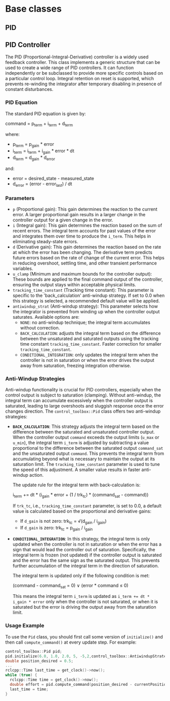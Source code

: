# Base classes


## PID


## PID Controller

The PID (Proportional-Integral-Derivative) controller is a widely used feedback controller. This class implements a generic structure that can be used to create a wide range of PID controllers. It can function independently or be subclassed to provide more specific controls based on a particular control loop. Integral retention on reset is supported, which prevents re-winding the integrator after temporary disabling in presence of constant disturbances.

### PID Equation

The standard PID equation is given by:

command = p<sub>term</sub> + i<sub>term</sub> + d<sub>term</sub>

where:
* p<sub>term</sub> = p<sub>gain</sub> * error
* i<sub>term</sub> = i<sub>term</sub> + i<sub>gain</sub> * error * dt
* d<sub>term</sub> = d<sub>gain</sub> * d<sub>error</sub>

and:
* error = desired_state - measured_state
* d<sub>error</sub> = (error - error<sub>last</sub>) / dt

### Parameters

*   `p` (Proportional gain): This gain determines the reaction to the current error. A larger proportional gain results in a larger change in the controller output for a given change in the error.
*   `i` (Integral gain): This gain determines the reaction based on the sum of recent errors. The integral term accounts for past values of the error and integrates them over time to produce the `i_term`. This helps in eliminating steady-state errors.
*   `d` (Derivative gain): This gain determines the reaction based on the rate at which the error has been changing. The derivative term predicts future errors based on the rate of change of the current error. This helps in reducing overshoot, settling time, and other transient performance variables.
*   `u_clamp` (Minimum and maximum bounds for the controller output): These bounds are applied to the final command output of the controller, ensuring the output stays within acceptable physical limits.
*   `tracking_time_constant` (Tracking time constant): This parameter is specific to the 'back_calculation' anti-windup strategy. If set to 0.0 when this strategy is selected, a recommended default value will be applied.
*   `antiwindup_strat` (Anti-windup strategy): This parameter selects how the integrator is prevented from winding up when the controller output saturates. Available options are:
    *   `NONE`: no anti-windup technique; the integral term accumulates without correction.
    *   `BACK_CALCULATION`: adjusts the integral term based on the difference between the unsaturated and saturated outputs using the tracking time constant `tracking_time_constant`. Faster correction for smaller `tracking_time_constant`.
    *   `CONDITIONAL_INTEGRATION`: only updates the integral term when the controller is not in saturation or when the error drives the output away from saturation, freezing integration otherwise.

### Anti-Windup Strategies

Anti-windup functionality is crucial for PID controllers, especially when the control output is subject to saturation (clamping). Without anti-windup, the integral term can accumulate excessively when the controller output is saturated, leading to large overshoots and sluggish response once the error changes direction. The `control_toolbox::Pid` class offers two anti-windup strategies:

*   **`BACK_CALCULATION`**: This strategy adjusts the integral term based on the difference between the saturated and unsaturated controller output. When the controller output `command` exceeds the output limits (`u_max` or `u_min`), the integral term `i_term` is adjusted by subtracting a value proportional to the difference between the saturated output `command_sat` and the unsaturated output `command`. This prevents the integral term from accumulating beyond what is necessary to maintain the output at its saturation limit. The `tracking_time_constant` parameter is used to tune the speed of this adjustment. A smaller value results in faster anti-windup action.

    The update rule for the integral term with back-calculation is:

    i<sub>term</sub> += dt * (i<sub>gain</sub> * error + (1 / trk<sub>tc</sub>) * (command<sub>sat</sub> - command))

    If `trk_tc`, i.e., `tracking_time_constant` parameter, is set to 0.0, a default value is calculated based on the proportional and derivative gains:
    *   If `d_gain` is not zero: trk<sub>tc</sub> = &radic;(d<sub>gain</sub> / i<sub>gain</sub>)
    *   If `d_gain` is zero: trk<sub>tc</sub> = p<sub>gain</sub> / i<sub>gain</sub>

*   **`CONDITIONAL_INTEGRATION`**: In this strategy, the integral term is only updated when the controller is not in saturation or when the error has a sign that would lead the controller out of saturation. Specifically, the integral term is frozen (not updated) if the controller output is saturated and the error has the same sign as the saturated output. This prevents further accumulation of the integral term in the direction of saturation.

    The integral term is updated only if the following condition is met:

    (command - command<sub>sat</sub> = 0) &or; (error * command &le; 0)

    This means the integral term `i_term` is updated as `i_term += dt * i_gain * error` only when the controller is not saturated, or when it is saturated but the error is driving the output away from the saturation limit.

### Usage Example

To use the `Pid` class, you should first call some version of `initialize()` and then call `compute_command()` at every update step. For example:

```cpp
control_toolbox::Pid pid;
pid.initialize(6.0, 1.0, 2.0, 5, -5,2,control_toolbox::AntiwindupStrategy::BACK_CALCULATION);
double position_desired = 0.5;
...
rclcpp::Time last_time = get_clock()->now();
while (true) {
  rclcpp::Time time = get_clock()->now();
  double effort = pid.compute_command(position_desired - currentPosition(), time - last_time);
  last_time = time;
}
```

